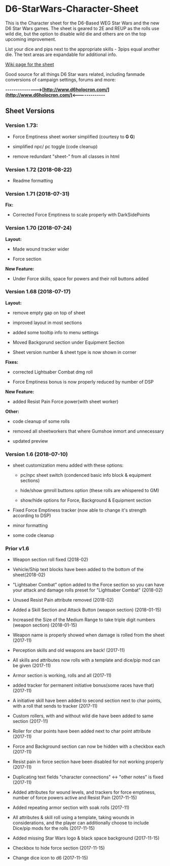 # D6-StarWars-Character-Sheet

This is the Character sheet for the D6-Based  WEG Star Wars and the new D6 Star Wars games. The sheet is geared to 2E and REUP as the rolls use wild die, but the option to disable wild die and others are on the top upcoming improvement.

List your dice and pips next to the appropriate skills -  3pips equal another die.
The text areas are expandable for additional info. 

[Wiki page for the sheet](https://wiki.roll20.net/Star_Wars_WEG_D6_character_sheet)

Good source for all things D6 Star wars related, including fanmade conversions of campaign settings, forums and more:

**--------------->[http://www.d6holocron.com/](http://www.d6holocron.com/)<-------------**

## Sheet Versions

### Version 1.73:

- Force Emptiness sheet worker simplified (courtesy to **G G**)

- simplified npc/ pc toggle (code cleanup)

- remove redundant "sheet-" from all classes in html

### Version 1.72 (2018-08-22)

- Readme formatting
		
### Version 1.71 (2018-07-31)
**Fix:**

- Corrected Force Emptiness to scale properly with DarkSidePoints	
		
### Version 1.70 (2018-07-24)
**Layout:**

- Made wound tracker wider
	
- Force section
	
**New Feature:**

- Under Force skills, space for powers and their roll buttons added
		
### Version 1.68 (2018-07-17)
**Layout:**

- remove empty gap on top of sheet
	
- improved layout in most sections
	
- added some tooltip info to menu settings
	
- Moved Backgorund section under Equipment Section
	
- Sheet version number & sheet type is now shown in corner
	
**Fixes:**

- corrected Lightsaber Combat dmg roll
	
- Force Emptiness bonus is now properly reduced by number of DSP
	
**New Feature:**

- added Resist Pain Force power(with sheet worker)
	
**Other:**

- code cleanup of some rolls
	
- removed all sheetworkers that where Gumshoe inmort and unnecessary
	
- updated preview
		
### Version 1.6 (2018-07-10)

- sheet customization menu added with these options:
	
  - pc/npc sheet switch 							(condenced basic info block & equipment sections)
		
  - hide/show gmroll buttons option 				(these rolls are whispered to GM)
		
  - show/hide options for Force, Background & Equipment section
		
- Fixed Force Emptiness tracker						(now able to change it's strength according to DSP)
	
- minor formatting
	
- some code cleanup

### Prior v1.6

- Weapon section roll fixed (2018-02)
	
- Vehicle/Ship text blocks have been added to the bottom of the sheet(2018-02)
	
- "Lightsaber Combat" option added to the Force section so you can have your attack and damage rolls preset for "Lightsaber Combat" (2018-02)
	
- Unused Resist Pain attribute removed (2018-02)
	
- Added a Skill Section and Attack Button (weapon section) (2018-01-15)
	
- Increased the Size of the Medium Range to take triple digit numbers (weapon section) (2018-01-15)
	
- Weapon name is properly showed when damage is rolled from the sheet (2017-11)
	
- Perception skills and old weapons are back! (2017-11)
	
- All skills and attributes now rolls with a template and dice/pip mod can be given (2017-11)
	
- Armor section is working, rolls and all (2017-11)
	
- added tracker for permanent initiative bonus(some races have that) (2017-11)
	
- A initiative skill have been added to second section next to char points, with a roll that sends to tracker (2017-11)
	
- Custom rollers, with and without wild die have been added to same section (2017-11)
	
- Roller for char points have been added next to char point attribute (2017-11)
	
- Force and Background section can now be hidden with a checkbox each (2017-11)
	
- Resist pain in force section have been disabled for not working properly (2017-11)
	
- Duplicating text fields "character connections" <-> "other notes" is fixed (2017-11)
	
- Added attributes for wound levels, and trackers for force emptiness, number of force powers active and Resist Pain (2017-11-15)
	
- Added repeating armor section with soak rolls (2017-11)
	
- All attributes & skill roll using a template, taking wounds  in considerations, and the player can additionally choose to include Dice/pip mods for the rolls (2017-11-15)
	
- Added missing Star Wars logo & black space background (2017-11-15)
	
- Checkbox to hide force section (2017-11-15)
	
- Change dice icon to d6	(2017-11-15)